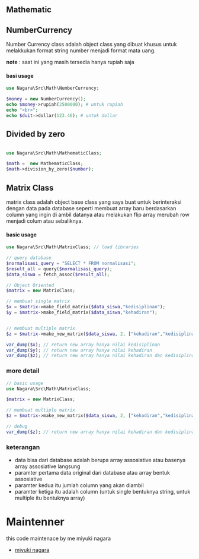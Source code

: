 ## Mathematic

## NumberCurrency

Number Currency class adalah object class yang dibuat khusus untuk melakkukan format string number menjadi format mata uang.

**note** : saat ini yang masih tersedia hanya rupiah saja

#### basi usage

```php
use Nagara\Src\Math\NumberCurrency;

$money = new NumberCurrency();
echo $money->rupiah(2500000); # untuk rupiah
echo "<br>";
echo $duit->dollar(123.46); # untuk dollar
```

## Divided by zero

```php

use Nagara\Src\Math\MathematicClass;

$math =  new MathematicClass;
$math->division_by_zero($number);

```

## Matrix Class

matrix class adalah object base class yang saya buat untuk berinteraksi dengan data pada database seperti
membuat array baru berdasarkan column yang ingin di ambil datanya atau melakukan flip array merubah row
menjadi colum atau sebaliknya.

#### basic usage

```php
use Nagara\Src\Math\MatrixClass; // load libraries

// query database
$normalisasi_query = "SELECT * FROM normalisasi";
$result_all = query($normalisasi_query);
$data_siswa = fetch_assoc($result_all);

// Object Oriented
$matrix = new MatrixClass;

// membuat single matrix
$x = $matrix->make_field_matrix($data_siswa,"kedisiplinan");
$y = $matrix->make_field_matrix($data_siswa,"kehadiran");


// membuat multiple matrix
$z = $matrix->make_new_matrix($data_siswa, 2, ["kehadiran","kedisiplinan"]);

var_dump($x); // return new array hanya nilai kedisiplinan
var_dump($y); // return new array hanya nilai kehadiran
var_dump($z); // return new array hanya nilai kehadiran dan kedisiplinan


```

### more detail

```php
// basic usage
use Nagara\Src\Math\MatrixClass;

$matrix = new MatrixClass;

// membuat multiple matrix
$z = $matrix->make_new_matrix($data_siswa, 2, ["kehadiran","kedisiplinan"]);

// debug
var_dump($z); // return new array hanya nilai kehadiran dan kedisiplinan

```

### keterangan

- data bisa dari database adalah berupa array assosiative atau basenya array assosiative langsung
- paramter pertama data original dari database atau array bentuk assosiative
- paramter kedua itu jumlah column yang akan diambil
- paramter ketiga itu adalah column (untuk single bentuknya string, untuk multiple itu bentuknya array)

# Maintenner

this code maintenace by me miyuki nagara

- [miyuki nagara](https://github.com/naagaraa/)

